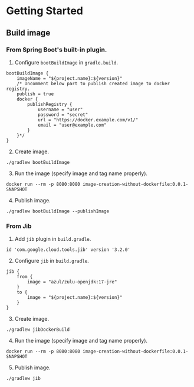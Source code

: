 # Getting Started

## Build image 
### From Spring Boot's built-in plugin.
1. Configure `bootBuildImage` in `gradle.build`.
```
bootBuildImage {
	imageName = "${project.name}:${version}"
	/* Uncomment below part to publish created image to docker registry.
	publish = true
	docker {
		publishRegistry {
			username = "user"
			password = "secret"
			url = "https://docker.example.com/v1/"
			email = "user@example.com"
		}
	}*/
}
```
2. Create image.
```
./gradlew bootBuildImage
```
3. Run the image (specify image and tag name properly).
```
docker run --rm -p 8080:8080 image-creation-without-dockerfile:0.0.1-SNAPSHOT
```
4. Publish image.
```
./gradlew bootBuildImage --publishImage
```


### From Jib

1. Add `jib` plugin in `build.gradle`. 
```
id 'com.google.cloud.tools.jib' version '3.2.0'
```
2. Configure `jib` in `build.gradle`.
```
jib {
	from {
		image = "azul/zulu-openjdk:17-jre"
	}
	to {
		image = "${project.name}:${version}"
	}
}
```
3. Create image.
```
./gradlew jibDockerBuild
```
4. Run the image (specify image and tag name properly).
```
docker run --rm -p 8080:8080 image-creation-without-dockerfile:0.0.1-SNAPSHOT
```
5. Publish image.
```
./gradlew jib
```